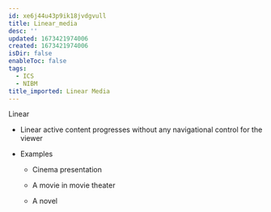```yaml
---
id: xe6j44u43p9ik18jvdgvull
title: Linear_media
desc: ''
updated: 1673421974006
created: 1673421974006
isDir: false
enableToc: false
tags:
  - ICS
  - NIBM
title_imported: Linear Media
---
```


Linear

-   Linear active content progresses without any navigational control for the viewer

-   Examples

    -   Cinema presentation

    -   A movie in movie theater

    -   A novel
